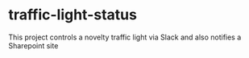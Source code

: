 # traffic-light-status
This project controls a novelty traffic light via Slack and also notifies a Sharepoint site
